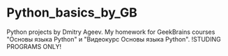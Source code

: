 # Python_basics_by_GB
Python projects by Dmitry Ageev.
My homework for GeekBrains courses  "Основы языка Python" и "Видеокурс Основы языка Python".
!STUDING PROGRAMS ONLY!
